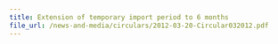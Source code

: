 ```yaml
---
title: Extension of temporary import period to 6 months
file_url: /news-and-media/circulars/2012-03-20-Circular032012.pdf
---
```

